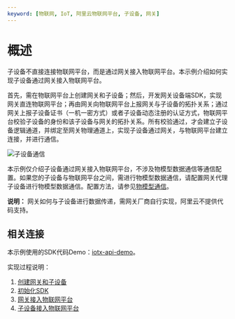 ```yaml
---
keyword: [物联网, IoT, 阿里云物联网平台, 子设备, 网关]
---
```


# 概述

子设备不直接连接物联网平台，而是通过网关接入物联网平台。本示例介绍如何实现子设备通过网关接入物联网平台。

首先，需在物联网平台上创建网关和子设备；然后，开发网关设备端SDK，实现网关直连物联网平台；再由网关向物联网平台上报网关与子设备的拓扑关系；通过网关上报子设备证书（一机一密方式）或者子设备动态注册的认证方式，物联网平台校验子设备的身份和该子设备与网关的拓扑关系。所有校验通过，才会建立子设备逻辑通道，并绑定至网关物理通道上，实现子设备通过网关，与物联网平台建立连接，并进行通信。

![子设备通信](https://static-aliyun-doc.oss-accelerate.aliyuncs.com/assets/img/zh-CN/2631649951/p2876.png)

本示例仅介绍子设备通过网关接入物联网平台，不涉及物模型数据通信等通信配置。如果您的子设备与物联网平台之间，需进行物模型数据通信，请配置网关代理子设备进行物模型数据通信。配置方法，请参见[物模型通信](/intl.zh-CN/最佳实践/消息通信/物模型通信.md)。

**说明：** 网关如何与子设备进行数据传递，需网关厂商自行实现，阿里云不提供代码支持。

## 相关连接

本示例使用的SDK代码Demo：[iotx-api-demo](https://iot-demos.oss-cn-shanghai.aliyuncs.com/topo/iotx-api-demo.zip)。

实现过程说明：

1.  [创建网关和子设备](/intl.zh-CN/最佳实践/设备管理/子设备接入物联网平台/创建网关和子设备.md)
2.  [初始化SDK](/intl.zh-CN/最佳实践/设备管理/子设备接入物联网平台/初始化SDK.md)
3.  [网关接入物联网平台](/intl.zh-CN/最佳实践/设备管理/子设备接入物联网平台/网关接入物联网平台.md)
4.  [子设备接入物联网平台](/intl.zh-CN/最佳实践/设备管理/子设备接入物联网平台/子设备接入物联网平台.md)

